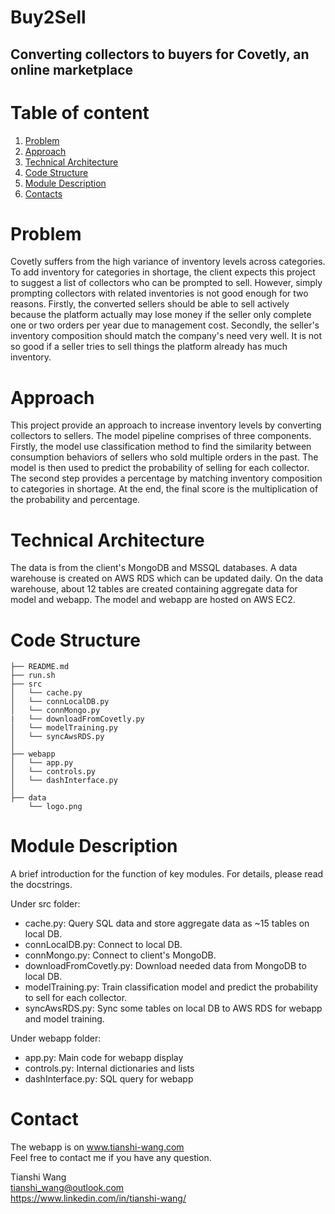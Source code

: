# Buy2Sell
## Converting collectors to buyers for Covetly, an online marketplace

# Table of content
1. [Problem](README.md#problem)
2. [Approach](README.md#approach)
3. [Technical Architecture](README.md#technical-architecture)
4. [Code Structure](README.md#code-structure)
5. [Module Description](REAME.md#module-description)
6. [Contacts](README.md#contacts)

# Problem
Covetly suffers from the high variance of inventory levels across categories. To add inventory for categories
 in shortage, the client expects this project to suggest a list of collectors who can be prompted to sell. 
 However, simply prompting collectors with related inventories is not good enough for two reasons. Firstly, the converted sellers 
 should be able to sell actively because the platform actually may lose money if the seller only complete one or two
 orders per year due to management cost. Secondly, the seller's inventory composition should match the company's need
 very well. It is not so good if a seller tries to sell things the platform already has much inventory.
 
 
# Approach
This project provide an approach to increase inventory levels by converting collectors to sellers. The model pipeline
comprises of three components. Firstly, the model use classification method to find the similarity between consumption
behaviors of sellers who sold multiple orders in the past. The model is then used to predict the probability of selling
for each collector. The second step provides a percentage by matching inventory composition to categories in shortage. 
At the end, the final score is the multiplication of the probability and percentage. 

# Technical Architecture
The data is from the client's MongoDB and MSSQL databases. A data warehouse is created on AWS RDS which can be updated 
daily. On the data warehouse, about 12 tables are created containing aggregate data for model and webapp. The model and 
webapp are hosted on AWS EC2. 

# Code Structure

    ├── README.md 
    ├── run.sh
    ├── src
    │   └── cache.py
    │   └── connLocalDB.py
    │   └── connMongo.py
    |   └── downloadFromCovetly.py
    │   └── modelTraining.py
    │   └── syncAwsRDS.py
    │ 
    ├── webapp
    │   └── app.py
    │   └── controls.py
    │   └── dashInterface.py
    │
    ├── data
        └── logo.png

# Module Description
A brief introduction for the function of key modules. For details, please read the docstrings.</br>

Under src folder:</br>
- cache.py: Query SQL data and store aggregate data as ~15 tables on local DB.
- connLocalDB.py: Connect to local DB.
- connMongo.py: Connect to client's MongoDB.
- downloadFromCovetly.py: Download needed data from MongoDB to local DB.
- modelTraining.py: Train classification model and predict the probability to sell for each collector.
- syncAwsRDS.py: Sync some tables on local DB to AWS RDS for webapp and model training.

Under webapp folder:</br>
- app.py: Main code for webapp display
- controls.py: Internal dictionaries and lists
- dashInterface.py: SQL query for webapp

# Contact
The webapp is on www.tianshi-wang.com </br>
Feel free to contact me if you have any question.

Tianshi Wang </br>
tianshi_wang@outlook.com </br>
https://www.linkedin.com/in/tianshi-wang/
